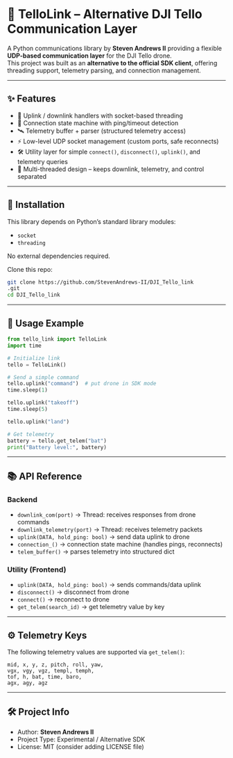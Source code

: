 # 🚁 TelloLink – Alternative DJI Tello Communication Layer  

A Python communications library by **Steven Andrews II** providing a flexible **UDP-based communication layer** for the DJI Tello drone.  
This project was built as an **alternative to the official SDK client**, offering threading support, telemetry parsing, and connection management.  

---

## ✨ Features  

- 📡 Uplink / downlink handlers with socket-based threading  
- 🔄 Connection state machine with ping/timeout detection  
- 🛰️ Telemetry buffer + parser (structured telemetry access)  
- ⚡ Low-level UDP socket management (custom ports, safe reconnects)  
- 🛠️ Utility layer for simple `connect()`, `disconnect()`, `uplink()`, and telemetry queries  
- 🔌 Multi-threaded design – keeps downlink, telemetry, and control separated  

---

## 🚀 Installation  

This library depends on Python’s standard library modules:  

- `socket`  
- `threading`  

No external dependencies required.  

Clone this repo:  

```bash
git clone https://github.com/StevenAndrews-II/DJI_Tello_link
.git
cd DJI_Tello_link
```

---

## 📖 Usage Example  

```python
from tello_link import TelloLink
import time

# Initialize link
tello = TelloLink()

# Send a simple command
tello.uplink("command")  # put drone in SDK mode
time.sleep(1)

tello.uplink("takeoff")
time.sleep(5)

tello.uplink("land")

# Get telemetry
battery = tello.get_telem("bat")
print("Battery level:", battery)
```

---

## 📚 API Reference  

### Backend  
- `downlink_com(port)` → Thread: receives responses from drone commands  
- `downlink_telemetry(port)` → Thread: receives telemetry packets  
- `uplink(DATA, hold_ping: bool)` → send data uplink to drone  
- `connection_()` → connection state machine (handles pings, reconnects)  
- `telem_buffer()` → parses telemetry into structured dict  

### Utility (Frontend)  
- `uplink(DATA, hold_ping: bool)` → sends commands/data uplink  
- `disconnect()` → disconnect from drone  
- `connect()` → reconnect to drone  
- `get_telem(search_id)` → get telemetry value by key  

---

## ⚙️ Telemetry Keys  

The following telemetry values are supported via `get_telem()`:  

```
mid, x, y, z, pitch, roll, yaw, 
vgx, vgy, vgz, templ, temph, 
tof, h, bat, time, baro, 
agx, agy, agz
```

---

## 🛠️ Project Info  

- Author: **Steven Andrews II**  
- Project Type: Experimental / Alternative SDK  
- License: MIT (consider adding LICENSE file)  
